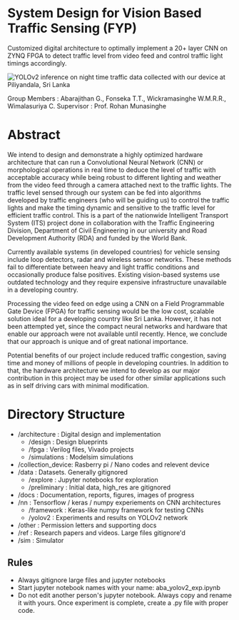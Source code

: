 # System Design for Vision Based Traffic Sensing (FYP)
Customized digital architecture  to optimally implement a 20+ layer CNN on ZYNQ FPGA to detect traffic level from video feed and control traffic light timings accordingly.

![YOLOv2 inference on night time traffic data collected with our device at Piliyandala, Sri Lanka](docs/data_collection/4_yolo_output_2.png)

Group Members : Abarajithan G., Fonseka T.T., Wickramasinghe W.M.R.R., Wimalasuriya C. 
Supervisor    : Prof. Rohan Munasinghe 

# Abstract

We intend to design and demonstrate a highly optimized hardware architecture that can run a Convolutional Neural Network (CNN) or morphological operations in real time to deduce the level of traffic with acceptable accuracy while being robust to different lighting and weather from the video feed through a camera attached next to the traffic lights. The traffic level sensed through our system can be fed into algorithms developed by traffic engineers (who will be guiding us) to control the traffic lights and make the timing dynamic and sensitive to the traffic level for efficient traffic control. This is a part of the nationwide Intelligent Transport System (ITS) project done in collaboration with the Traffic Engineering Division, Department of Civil Engineering in our university and Road Development Authority (RDA) and funded by the World Bank. 

Currently available systems (in developed countries) for vehicle sensing include loop detectors, radar and wireless sensor networks. These methods fail to differentiate between heavy and light traffic conditions and occasionally produce false positives. Existing vision-based systems use outdated technology and they require expensive infrastructure unavailable in a developing country.  

Processing the video feed on edge using a CNN on a Field Programmable Gate Device (FPGA) for traffic sensing would be the low cost, scalable solution ideal for a developing country like Sri Lanka. However, it has not been attempted yet, since the compact neural networks and hardware that enable our approach were not available until recently. Hence, we conclude that our approach is unique and of great national importance. 

Potential benefits of our project include reduced traffic congestion, saving time and money of millions of people in developing countries. In addition to that, the hardware architecture we intend to develop as our major contribution in this project may be used for other similar applications such as in self driving cars with minimal modification. 

# Directory Structure

- /architecture     : Digital design and implementation
  - /design         : Design blueprints
  - /fpga           : Verilog files, Vivado projects
  - /simulations    : Modelsim simulations
- /collection_device: Rasberry pi / Nano codes and relevent device
- /data             : Datasets. Generally gitignored
  - /explore        : Jupyter notebooks for exploration
  - /preliminary    : Initial data, high_res are gitignored
- /docs             : Documentation, reports, figures, images of progress
- /nn               : Tensorflow / keras / numpy experiements on CNN architectures
  - /framework      : Keras-like numpy framework for testing CNNs
  - /yolov2         : Experiments and results on YOLOv2 network
- /other            : Permission letters and supporting docs
- /ref              : Research papers and videos. Large files gitignore'd
- /sim              : Simulator

## Rules

* Always gitignore large files and jupyter notebooks
* Start jupyter notebook names with your name: aba_yolov2_exp.ipynb
* Do not edit another person's jupyter notebook. Always copy and rename it with yours. Once experiment is complete, create a .py file with proper code.

